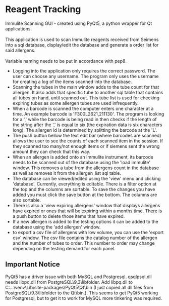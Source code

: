 # Reagent Tracking

Immulite Scanning GUI - created using PyQt5, a python wrapper for Qt applications.\
\
This application is used to scan Immulite reagents received from Seimens into a sql database, display/edit the database and generate a order list for said allergens.\
\
Variable naming needs to be put in accordance with pep8.
 
- Logging into the application only requires the correct password. The user can choose any username. The program only uses the username for creating a log of the items scanned into the database. 
- Scanning the tubes in the main window adds to the tube count for that allergen. It also adds that specific tube to another sql table that contains all tubes on hand, until scanned out. This tube list is used for checking expiring tubes as some allergen tubes are used infrequently.
- When a barcode is scanned the computer enters one character at a time. An example barcode is 'F300L2621,211130'. The program is looking for a ',' while the barcode is being read in then checks if the length of the string after the ',' is equal to six (the expiration data is six characters long). The allergen id is determined by splitting the barcode at the 'L'. 
- The push button bellow the text edit bar (where barcodes are scanned) allows the user to see the counts of each scanned item in the session. If they scanned too many/not enough items or if siemens sent the wrong amount they can check that this way. 
- When an allergen is added onto an Immulite instrument, its barcode needs to be scanned out of the database using the 'load immulite' window. This removes a tube from the allergens count in the database as well as removes it from the allergen_list sql table. 
- The database can be viewed/edited using the 'view' menu and clicking 'database'. Currently, everything is editable. There is a filter option at the top and the columns are sortable. To save the changes you have added you must click the save button at the bottom. The columns are also sortable.
- There is also a 'view expiring allergens' window that displays allergens have expired or ones that will be expiring within a months time. There is a push button to delete those items that have expired. 
- If a new allergen is added to the testing options it can be added to the database using the 'add allergen' window. 
- to export a csv file of allergens with low volume, you can use the 'export csv' window. The csv file contains the catalog number of the allergen and the number of tubes to order. This number to order may change depending on the testing demand for each panel. 

## Important Notice
PyQt5 has a driver issue with both MySQL and Postgresql. qsqlpsql.dll needs libpq.dll from PostgreSQL\9.3\libfolder. Add libpq.dll to C:\...\venv\Lib\site-packages\PyQt5\Qt\bin (I just copied all dll files from PostgreSQL\9.3\libfolder to the Qt\bin.). This seems to get PyQt5 working for Postgresql, but to get it to work for MySQL more tinkering was required.
